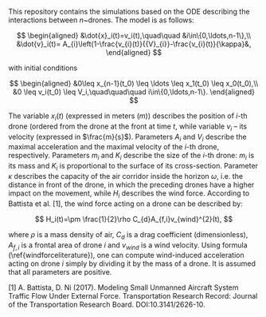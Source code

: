 This repository contains the simulations based on the ODE describing the interactions between $n$~drones. The model is as follows:

$$
	\begin{aligned}
	&\dot{x}_i(t)=v_i(t),\quad\quad &i\in\{0,\ldots,n-1\},\\
 	&\dot{v}_i(t)= A_{i}\left(1-\frac{v_{i}(t)}{{V}_{i}}-\frac{v_{i}(t)}{\kappa}&,
	\end{aligned}
$$
 
with initial conditions
 
$$
	\begin{aligned}
	&0\leq x_{n-1}(t_0) \leq \ldots \leq x_1(t_0) \leq x_0(t_0),\\
	&0 \leq v_i(t_0) \leq V_i,\quad\quad\quad i\in\{0,\ldots,n-1\}.
	\end{aligned}
$$

The variable $x_i(t)$ (expressed in meters ($m$)) describes the position of $i$-th drone (ordered from the drone at the front at time $t$, while variable $v_i$ – its velocity (expressed in $\frac{m}{s}$). Parameters $A_i$ and $V_i$ describe the maximal acceleration and the maximal velocity of the $i$-th drone, respectively. Parameters $m_i$ and $K_i$ describe the size of the $i$-th drone: $m_i$ is its mass and $K_i$ is proportional to the surface of its cross-section. Parameter $\kappa$ describes the capacity of the air corridor inside the horizon $\omega$, i.e. the distance in front of the drone, in which the preceding drones have a higher impact on the movement, while $H_i$ describes the wind force.
According to Battista et al. [1], the wind force acting on a drone can be described by:

$$
H_i(t)=\pm \frac{1}{2}\rho C_{d}A_{f,i}v_{wind}^{2}(t),
$$

where $\rho$ is a mass density of air, $C_{d}$ is a drag coefficient (dimensionless), $A_{f,i}$ is a frontal area of drone $i$ and $v_{wind}$ is a wind velocity.
Using formula (\ref{windforceliterature}), one can compute wind-induced acceleration acting on drone $i$ simply by dividing it by the mass of a drone. 
It is assumed that all parameters are positive.

[1] A. Battista, D. Ni (2017). Modeling Small Unmanned Aircraft System Traffic Flow Under External Force. Transportation Research Record: Journal of the Transportation Research Board. DOI:10.3141/2626-10.
